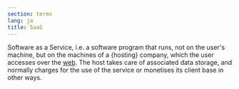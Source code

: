 ```yaml
---
section: terms
lang: ja
title: SaaS
---
```



Software as a Service, i.e. a software program that runs, not on the user's machine, but on the machines of a {hosting} company, which the user accesses over the [web](/glossary/en/terms/web/). The host takes care of associated data storage, and normally charges for the use of the service or monetises its client base in other ways.